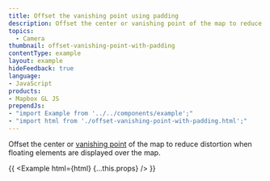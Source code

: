 ```yaml
---
title: Offset the vanishing point using padding
description: Offset the center or vanishing point of the map to reduce distortion when floating elements are displayed over the map.
topics:
  - Camera
thumbnail: offset-vanishing-point-with-padding
contentType: example
layout: example
hideFeedback: true
language:
- JavaScript
products:
- Mapbox GL JS
prependJs:
- "import Example from '../../components/example';"
- "import html from './offset-vanishing-point-with-padding.html';"
---
```


Offset the center or [vanishing point](https://en.wikipedia.org/wiki/Vanishing_point) of the map to reduce distortion when floating elements are displayed over the map.

{{ <Example html={html} {...this.props} /> }}
